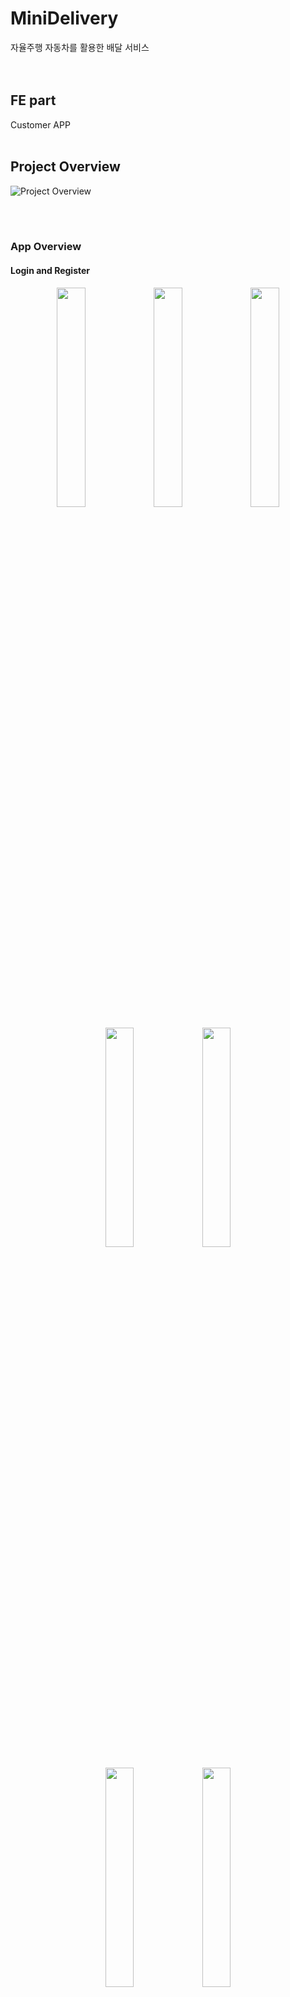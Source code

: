 # MiniDelivery     
자율주행 자동차를 활용한 배달 서비스<br><br><br>


## FE part
Customer APP
<br><br>

## Project Overview
![Project Overview](https://github.com/user-attachments/assets/6ae3f8b4-4460-4c45-b75a-b1926ffb1574)      

<br><br>

### App Overview
#### Login and Register

<p align="center">
  <img src="https://github.com/user-attachments/assets/bc1b6b6d-ce33-469e-8f4f-64a277d55a47" width="30%">
  <img src="https://github.com/user-attachments/assets/effac039-fb51-4fcd-96f8-89a2f2637555" width="30%">
  <img src="https://github.com/user-attachments/assets/d674c587-54c7-4846-9ceb-b1aeeb279121" width="30%">
</p>

<p align="center">
  <img src="https://github.com/user-attachments/assets/e1c6e7c6-a93e-4912-ab6e-cf3b0cd0d6cd" width="30%">
  <img src="https://github.com/user-attachments/assets/48ed90b6-4b84-4559-8ae2-51e1a06c4676" width="30%">
</p>

<p align="center">
  <img src="https://github.com/user-attachments/assets/cf9b1448-b0dc-4bcd-ad00-d63df159fd8a" width="30%">
  <img src="https://github.com/user-attachments/assets/5e5937c7-429d-4171-b610-90f5c4417f8c" width="30%">
</p>

<p align="center">
  <img src="https://github.com/user-attachments/assets/23b18601-09ff-4ad1-9fd4-3d15e11c842b" width="30%">
  <img src="https://github.com/user-attachments/assets/ac69b1a0-1bce-460a-a0a5-cdeb3291bc53" width="30%">
</p>

<p align="center">
  <img src="https://github.com/user-attachments/assets/e5207a4e-9988-4cb2-ace0-6496a9030f10" width="30%">
  <img src="https://github.com/user-attachments/assets/69de39a5-cf06-4ad1-af54-0e27d8278e3d" width="30%">
  <img src="https://github.com/user-attachments/assets/63cdf8f9-e20f-461b-8e60-efa051ff2866" width="30%">
</p>

<p align="center">
  <img src="https://github.com/user-attachments/assets/3f353d00-9d20-46ac-a664-a929d581b14b" width="30%">
</p>





## 주요 적용 기술
- Kotlin을 이용한 소비자 및 업체측 배달 서비스 어플 제작<br><br>
- Springboot 프레임워크를 활용해 만든 서버로 데이터 전달 및 저장<br><br>
- JPA(Java Persistence API)를 이용하여 객체지향적 데이터베이스 작업 수행<br><br>
- Raspberry 4B를 활용한 센서 데이터 처리 및 차량 모터 제어<br><br>
- Raspberry picamera 모듈을 이용한 실시간 송출 화면 제작<br><br>
- 스레드를 활욜한 멀티태스킹 및 CPU 자원관리<br><br>
- opencv, opencvdnn을 이용한 객체 인식 및 주행 경로 추적<br><br>
<br><br><br>

## 참여 학생의 주요 이력
### 웹공학트랙 최은서 <br>
  JavaScript, Python 프로그래밍 기술보유, 웹 프론트 취업 희망

### 모바일소프트웨어트랙 도건우 <br>
  Kotlin/Java/Dart 및 Flutter, Springboot 기술 보유. 백엔드 업체 취업 희망 

### 빅데이터트랙 이종범 <br>
  Python, Java 프로그래밍 기술보유, 컴퓨터 비젼 계열 취업, 대학원 진학 희망 

### 모바일소프트웨어 김소룡 <br>
  데이터베이스 및 안드로이드 프로그래밍 기술 보유, 안드로이드 개발 업체 취업 희망

<br><br><br>
# For Study
#### DAO (Data Access Object)
: DB의 데이터에 접근하기 위한 객체
<br><br>
DB에 접근하기 위한 로직을 분리하기 위해 사용<br>
직접 DB에 접근하여 data를 삽입, 삭제, 조회 등 조작할 수 있는 기능을 수행
<br><br><br>

#### DTO (Data Transfer Object)
: 계층 간(Controlelr, View, Business Layer) 데이터 교환을 위한 Java Bean
<br><br>
로직을 가지지 않는 데이터 객체 <br>
getter, setter 메소드만 가진 클래스를 의미
<br><br><br>
